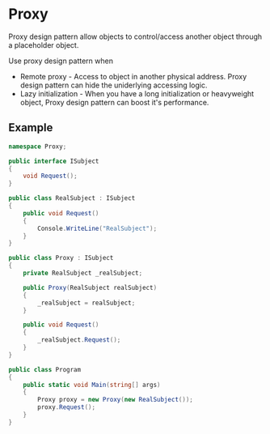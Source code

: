 # Proxy
Proxy design pattern allow objects to control/access another object through a placeholder object.

Use proxy design pattern when
* Remote proxy - Access to object in another physical address. Proxy design pattern can hide the uniderlying accessing logic.
* Lazy initialization - When you have a long initialization or heavyweight object, Proxy design pattern can boost it's performance.

## Example
```c#
namespace Proxy;

public interface ISubject
{
    void Request();
}

public class RealSubject : ISubject
{
    public void Request()
    {
        Console.WriteLine("RealSubject");
    }
}

public class Proxy : ISubject
{
    private RealSubject _realSubject;

    public Proxy(RealSubject realSubject)
    {
        _realSubject = realSubject;
    }

    public void Request()
    {
        _realSubject.Request();
    }
}

public class Program
{
    public static void Main(string[] args)
    {
        Proxy proxy = new Proxy(new RealSubject());
        proxy.Request();
    }
}
```